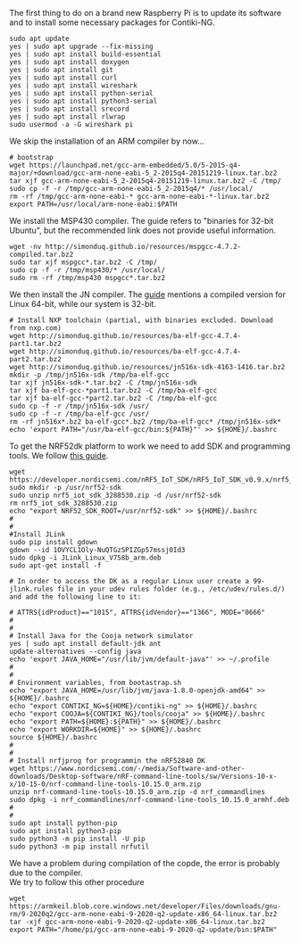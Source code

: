 The first thing to do on a brand new Raspberry Pi is to update its software and to install some necessary packages for Contiki-NG.
```
sudo apt update
yes | sudo apt upgrade --fix-missing
yes | sudo apt install build-essential 
yes | sudo apt install doxygen 
yes | sudo apt install git 
yes | sudo apt install curl 
yes | sudo apt install wireshark 
yes | sudo apt install python-serial 
yes | sudo apt install python3-serial 
yes | sudo apt install srecord 
yes | sudo apt install rlwrap
sudo usermod -a -G wireshark pi
```
We skip the installation of an ARM compiler by now...
```
# bootstrap
wget https://launchpad.net/gcc-arm-embedded/5.0/5-2015-q4-major/+download/gcc-arm-none-eabi-5_2-2015q4-20151219-linux.tar.bz2
tar xjf gcc-arm-none-eabi-5_2-2015q4-20151219-linux.tar.bz2 -C /tmp/
sudo cp -f -r /tmp/gcc-arm-none-eabi-5_2-2015q4/* /usr/local/
rm -rf /tmp/gcc-arm-none-eabi-* gcc-arm-none-eabi-*-linux.tar.bz2
export PATH=/usr/local/arm-none-eabi:$PATH
```
We install the MSP430 compiler. The guide refers to "binaries for 32-bit Ubuntu", but the recommended link does not provide useful information. 
```
wget -nv http://simonduq.github.io/resources/mspgcc-4.7.2-compiled.tar.bz2 
sudo tar xjf mspgcc*.tar.bz2 -C /tmp/ 
sudo cp -f -r /tmp/msp430/* /usr/local/ 
sudo rm -rf /tmp/msp430 mspgcc*.tar.bz2
```
We then install the JN compiler. The [guide](https://github.com/contiki-ng/contiki-ng/wiki/Platform-jn516x) mentions a compiled version for Linux 64-bit, while our system is 32-bit.
```
# Install NXP toolchain (partial, with binaries excluded. Download from nxp.com)
wget http://simonduq.github.io/resources/ba-elf-gcc-4.7.4-part1.tar.bz2
wget http://simonduq.github.io/resources/ba-elf-gcc-4.7.4-part2.tar.bz2
wget http://simonduq.github.io/resources/jn516x-sdk-4163-1416.tar.bz2
mkdir -p /tmp/jn516x-sdk /tmp/ba-elf-gcc
tar xjf jn516x-sdk-*.tar.bz2 -C /tmp/jn516x-sdk
tar xjf ba-elf-gcc-*part1.tar.bz2 -C /tmp/ba-elf-gcc
tar xjf ba-elf-gcc-*part2.tar.bz2 -C /tmp/ba-elf-gcc
sudo cp -f -r /tmp/jn516x-sdk /usr/
sudo cp -f -r /tmp/ba-elf-gcc /usr/
rm -rf jn516x*.bz2 ba-elf-gcc*.bz2 /tmp/ba-elf-gcc* /tmp/jn516x-sdk*
echo 'export PATH="/usr/ba-elf-gcc/bin:${PATH}"' >> ${HOME}/.bashrc
```
To get the NRF52dk platform to work we need to add SDK and programming tools. We follow [this guide](https://github.com/contiki-ng/contiki-ng/wiki/Platform-nrf52dk).
```
wget https://developer.nordicsemi.com/nRF5_IoT_SDK/nRF5_IoT_SDK_v0.9.x/nrf5_iot_sdk_3288530.zip
sudo mkdir -p /usr/nrf52-sdk
sudo unzip nrf5_iot_sdk_3288530.zip -d /usr/nrf52-sdk
rm nrf5_iot_sdk_3288530.zip
echo "export NRF52_SDK_ROOT=/usr/nrf52-sdk" >> ${HOME}/.bashrc
#
#
#Install JLink
sudo pip install gdown
gdown --id 1OVYCL1Oly-NuQTGzSPIZGp57mssj0Id3
sudo dpkg -i JLink_Linux_V758b_arm.deb
sudo apt-get install -f

# In order to access the DK as a regular Linux user create a 99-jlink.rules file in your udev rules folder (e.g., /etc/udev/rules.d/) and add the following line to it:

# ATTRS{idProduct}=="1015", ATTRS{idVendor}=="1366", MODE="0666"
#
#
# Install Java for the Cooja network simulator
yes | sudo apt install default-jdk ant
update-alternatives --config java
echo 'export JAVA_HOME="/usr/lib/jvm/default-java"' >> ~/.profile
#
#
# Environment variables, from bootastrap.sh
echo "export JAVA_HOME=/usr/lib/jvm/java-1.8.0-openjdk-amd64" >> ${HOME}/.bashrc
echo "export CONTIKI_NG=${HOME}/contiki-ng" >> ${HOME}/.bashrc
echo "export COOJA=${CONTIKI_NG}/tools/cooja" >> ${HOME}/.bashrc
echo "export PATH=${HOME}:${PATH}" >> ${HOME}/.bashrc
echo "export WORKDIR=${HOME}" >> ${HOME}/.bashrc
source ${HOME}/.bashrc
#
#
# Install nrfjprog for programmin the nRF52840 DK
wget https://www.nordicsemi.com/-/media/Software-and-other-downloads/Desktop-software/nRF-command-line-tools/sw/Versions-10-x-x/10-15-0/nrf-command-line-tools-10.15.0_arm.zip
unzip nrf-command-line-tools-10.15.0_arm.zip -d nrf_commandlines
sudo dpkg -i nrf_commandlines/nrf-command-line-tools_10.15.0_armhf.deb
#
#
sudo apt install python-pip	
sudo apt install python3-pip	
sudo python3 -m pip install -U pip
sudo python3 -m pip install nrfutil
```
We have a problem during compilation of the copde, the error is probably due to the compiler.\
We try to follow this other procedure
```
wget https://armkeil.blob.core.windows.net/developer/Files/downloads/gnu-rm/9-2020q2/gcc-arm-none-eabi-9-2020-q2-update-x86_64-linux.tar.bz2
tar -xjf gcc-arm-none-eabi-9-2020-q2-update-x86_64-linux.tar.bz2
export PATH="/home/pi/gcc-arm-none-eabi-9-2020-q2-update/bin:$PATH"



```
